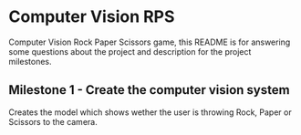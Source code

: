 # Computer Vision RPS

Computer Vision Rock Paper Scissors game, this README is for answering some questions about the project and description for the project milestones.

## Milestone 1 - Create the computer vision system
Creates the model which shows wether the user is throwing Rock, Paper or Scissors to the camera.
